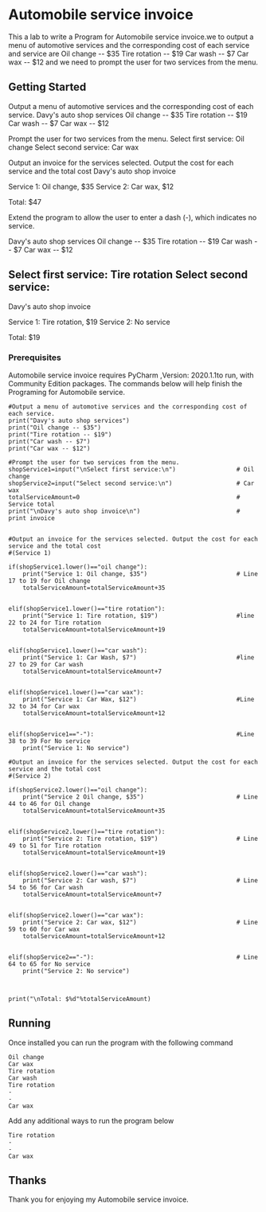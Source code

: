 # Automobile service invoice

This a lab to write a Program for Automobile service invoice.we to
output a menu of automotive services and the corresponding cost of each service and service are
Oil change -- $35
Tire rotation -- $19
Car wash -- $7
Car wax -- $12
and we need to prompt the user for two services from the menu.

## Getting Started

Output a menu of automotive services and the corresponding cost of each service.
Davy's auto shop services
Oil change -- $35
Tire rotation -- $19
Car wash -- $7
Car wax -- $12

Prompt the user for two services from the menu.
Select first service:
Oil change
Select second service:
Car wax


Output an invoice for the services selected. Output the cost for each service and the total cost
Davy's auto shop invoice

Service 1: Oil change, $35
Service 2: Car wax, $12

Total: $47

Extend the program to allow the user to enter a dash (-), which indicates no service. 

Davy's auto shop services
Oil change -- $35
Tire rotation -- $19
Car wash -- $7
Car wax -- $12

Select first service:
Tire rotation
Select second service:
-

Davy's auto shop invoice

Service 1: Tire rotation, $19
Service 2: No service

Total: $19

### Prerequisites

Automobile service invoice requires PyCharm ,Version: 2020.1.1to run, with Community Edition packages. The commands below will help finish the Programing for Automobile service.

```
#Output a menu of automotive services and the corresponding cost of each service.
print("Davy's auto shop services")
print("Oil change -- $35")
print("Tire rotation -- $19")
print("Car wash -- $7")
print("Car wax -- $12")

#Prompt the user for two services from the menu.
shopService1=input("\nSelect first service:\n")                 # Oil change
shopService2=input("Select second service:\n")                  # Car wax
totalServiceAmount=0                                            # Service total
print("\nDavy's auto shop invoice\n")                           # print invoice


#Output an invoice for the services selected. Output the cost for each service and the total cost
#(Service 1)

if(shopService1.lower()=="oil change"):
    print("Service 1: Oil change, $35")                         # Line 17 to 19 for Oil change
    totalServiceAmount=totalServiceAmount+35 
    
    
elif(shopService1.lower()=="tire rotation"):
    print("Service 1: Tire rotation, $19")                      #line 22 to 24 for Tire rotation
    totalServiceAmount=totalServiceAmount+19 
    
    
elif(shopService1.lower()=="car wash"):
    print("Service 1: Car Wash, $7")                            #line 27 to 29 for Car wash
    totalServiceAmount=totalServiceAmount+7 
    
    
elif(shopService1.lower()=="car wax"):
    print("Service 1: Car Wax, $12")                            #Line 32 to 34 for Car wax
    totalServiceAmount=totalServiceAmount+12 
    
    
elif(shopService1=="-"):                                        #Line 38 to 39 For No service
    print("Service 1: No service")
    
#Output an invoice for the services selected. Output the cost for each service and the total cost
#(Service 2)    

if(shopService2.lower()=="oil change"):
    print("Service 2 Oil change, $35")                          # Line 44 to 46 for Oil change
    totalServiceAmount=totalServiceAmount+35 
    
    
elif(shopService2.lower()=="tire rotation"):
    print("Service 2: Tire rotation, $19")                      # Line 49 to 51 for Tire rotation
    totalServiceAmount=totalServiceAmount+19 
    
    
elif(shopService2.lower()=="car wash"):
    print("Service 2: Car wash, $7")                            # Line 54 to 56 for Car wash
    totalServiceAmount=totalServiceAmount+7 
    
    
elif(shopService2.lower()=="car wax"):
    print("Service 2: Car wax, $12")                            # Line 59 to 60 for Car wax
    totalServiceAmount=totalServiceAmount+12 
    
    
elif(shopService2=="-"):                                        # Line 64 to 65 for No service
    print("Service 2: No service")
    
    

print("\nTotal: $%d"%totalServiceAmount)
```

## Running
Once installed you can run the program with the following command

```
Oil change
Car wax
Tire rotation
Car wash
Tire rotation
-
-
Car wax
```

Add any additional ways to run the program below

```
Tire rotation
-
-
Car wax
```

## Thanks
Thank you for enjoying my Automobile service invoice.